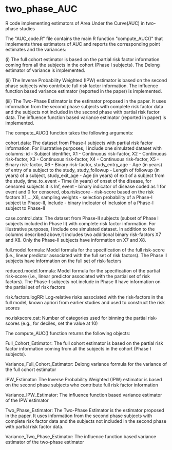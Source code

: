 # two_phase_AUC
R code implementing estimators of Area Under the Curve(AUC) in two-phase studies

The "AUC_code.R" file contains the main R function "compute_AUC()" that implements three estimators of AUC and reports the corresponding point estimates and the variances: 

(i) The full cohort estimator is based on the partial risk factor information coming from all the subjects in the cohort     (Phase I subjects). The Delong estimator of variance is implemented.

(ii) The Inverse Probability Weighted (IPW) estimator is based on the second phase subjects who contribute full risk factor information. The influence function based variance estimator (reported in the paper) is implemented.

(iii) The Two-Phase Estimator is the estimator proposed in the paper. It uses information from the second phase subjects with complete risk factor data and the subjects not included in the second phase with partial risk factor data. The influence function based variance estimator (reported in paper) is implemented.

The compute_AUC() function takes the following arguments:

cohort.data: The dataset from Phase-I subjects with partial risk factor information. For illustrative purposes, I include one simulated dataset with columns: 
                 id - Subject identifier,
                 X1 - Continuous risk-factor,
                 X2 - Continuous risk-factor,
                 X3 - Continuous risk-factor,
                 X4 - Continuous risk-factor,
                 X5 - Binary risk-factor,
                 X6 - Binary risk-factor,
                 study_entry_age - Age (in years) of entry of a subject to the study,
                 study_followup - Length of followup (in years) of a subject,
                 study_exit_age - Age (in years) of exit of a subject from the study,
                 time_to_event - Time (in years) of onset of the disease, for censored subjects it is Inf,
                 event - binary indicator of disease coded as 1 for event and 0 for censored,
                 obs.riskscore - risk-score based on the risk factors X1,...,X6,
                 sampling.weights - selection probability of a Phase-I subject to Phase-II,
                 include - binary indicator of inclusion of a Phase-I subject to Phase-II
              
case.control.data: The dataset from Phase-II subjects (subset of Phase I subjects included in Phase II) with complete risk factor information. For illustrative purposes, I include one simulated dataset. In addition to the columns described above,it includes two additional binary risk-factors X7 and X8. Only the Phase-II subjects have information on X7 and X8.

full.model.formula: Model formula for the specification of the full risk-score (i.e., linear predictor associated with the full set of risk factors). The Phase II subjects have information on the full set of risk-factors

reduced.model.formula: Model formula for the specification of the partial risk-score (i.e., linear predictor associated with the partial set of risk factors). The Phase-I subjects not include in Phase II have information on the partial set of risk factors

risk.factors.logRR: Log-relative risks associated with the risk-factors in the full model, known apriori from earlier studies and used to construct the risk scores

no.riskscore.cat: Number of categories used for binning the partial risk-scores (e.g., for deciles, set the value at 10)

The compute_AUC() function returns the following objects:

Full_Cohort_Estimator: The full cohort estimator is based on the partial risk factor information coming from all the subjects in the cohort (Phase I subjects). 

Variance_Full_Cohort_Estimator: Delong variance formula for the variance of the full cohort estimator

IPW_Estimator: The Inverse Probability Weighted (IPW) estimator is based on the second phase subjects who contribute full risk factor information

Variance_IPW_Estimator: The influence function based variance estimator of the IPW estimator

Two_Phase_Estimator: The Two-Phase Estimator is the estimator proposed in the paper. It uses information from the second phase subjects with complete risk factor data and the subjects not included in the second phase with partial risk factor data.

Variance_Two_Phase_Estimator: The influence function based variance estimator of the two-phase estimator




  
